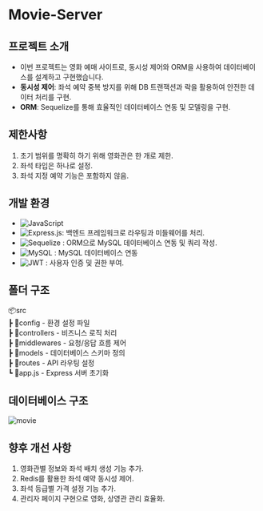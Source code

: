 # Movie-Server

## 프로젝트 소개

- 이번 프로젝트는 영화 예매 사이트로, 동시성 제어와 ORM을 사용하여 데이터베이스를 설계하고 구현했습니다.
- **동시성 제어**: 좌석 예약 중복 방지를 위해 DB 트랜잭션과 락을 활용하여 안전한 데이터 처리를 구현.
- **ORM**: Sequelize를 통해 효율적인 데이터베이스 연동 및 모델링을 구현.

## 제한사항

1. 초기 범위를 명확히 하기 위해 영화관은 한 개로 제한.
2. 좌석 타입은 하나로 설정.
3. 좌석 지정 예약 기능은 포함하지 않음.

## 개발 환경

- ![JavaScript](https://img.shields.io/badge/javascript-%23323330.svg?style=for-the-badge&logo=javascript&logoColor=%23F7DF1E)
- ![Express.js](https://img.shields.io/badge/express.js-%23404d59.svg?style=for-the-badge&logo=express&logoColor=%2361DAFB): 백엔드 프레임워크로 라우팅과 미들웨어를 처리.
- ![Sequelize](https://img.shields.io/badge/Sequelize-52B0E7?style=for-the-badge&logo=Sequelize&logoColor=white) : ORM으로 MySQL 데이터베이스 연동 및 쿼리 작성.
- ![MySQL](https://img.shields.io/badge/mysql-4479A1.svg?style=for-the-badge&logo=mysql&logoColor=white) : MySQL 데이터베이스 연동 
- ![JWT](https://img.shields.io/badge/JWT-black?style=for-the-badge&logo=JSON%20web%20tokens) : 사용자 인증 및 권한 부여. 

## 폴더 구조

📦src  
 ┣ 📂config - 환경 설정 파일  
 ┣ 📂controllers - 비즈니스 로직 처리  
 ┣ 📂middlewares - 요청/응답 흐름 제어  
 ┣ 📂models - 데이터베이스 스키마 정의  
 ┣ 📂routes - API 라우팅 설정  
 ┗ 📜app.js - Express 서버 초기화  

## 데이터베이스 구조 
![movie](https://github.com/user-attachments/assets/b51fdc83-36a4-4421-b588-82ccc8d41f51)

## 향후 개선 사항

1. 영화관별 정보와 좌석 배치 생성 기능 추가.
2. Redis를 활용한 좌석 예약 동시성 제어.
3. 좌석 등급별 가격 설정 기능 추가.
4. 관리자 페이지 구현으로 영화, 상영관 관리 효율화.
